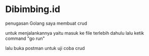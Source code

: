 # Dibimbing.id
penugasan Golang saya membuat crud

untuk menjalankannya yaitu masuk ke file terlebih dahulu
lalu ketik command "go run"

lalu buka postman untuk uji coba crud 

